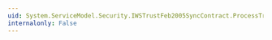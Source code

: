 ```yaml
---
uid: System.ServiceModel.Security.IWSTrustFeb2005SyncContract.ProcessTrustFeb2005Validate(System.ServiceModel.Channels.Message)
internalonly: False
---
```

